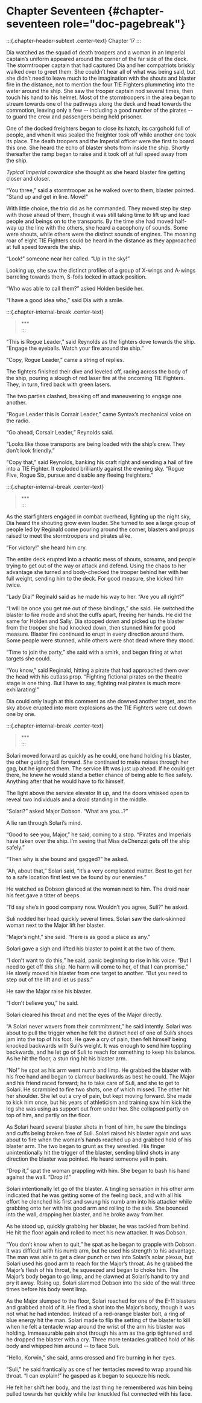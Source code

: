 
# Chapter Seventeen {#chapter-seventeen role="doc-pagebreak"}

:::{.chapter-header-subtext .center-text}
Chapter 17
:::
 	
Dia watched as the squad of death troopers and a woman in an Imperial captain’s uniform appeared around the corner of the far side of the deck.  The stormtrooper captain that had captured Dia and her compatriots briskly walked over to greet them.  She couldn’t hear all of what was being said, but she didn’t need to leave much to the imagination with the shouts and blaster fire in the distance, not to mention the four TIE Fighters plummeting into the water around the ship.  She saw the trooper captain nod several times, then touch his hand to his helmet.  Most of the stormtroopers in the area began to stream towards one of the pathways along the deck and head towards the commotion, leaving only a few -- including a good number of the pirates -- to guard the crew and passengers being held prisoner.
 	
One of the docked freighters began to close its hatch, its cargohold full of people, and when it was sealed the freighter took off while another one took its place.  The death troopers and the Imperial officer were the first to board this one.  She heard the echo of blaster shots from inside the ship.  Shortly thereafter the ramp began to raise and it took off at full speed away from the ship.
	

_Typical Imperial cowardice_ she thought as she heard blaster fire getting closer and closer.
 	
“You three,” said a stormtrooper as he walked over to them, blaster pointed. “Stand up and get in line.  Move!”
 	
With little choice, the trio did as he commanded. They moved step by step with those ahead of them, though it was still taking time to lift up and load people and beings on to the transports.  By the time she had moved half-way up the line with the others, she heard a cacophony of sounds.  Some were shouts, while others were the distinct sounds of engines. The moaning roar of eight TIE Fighters could be heard in the distance as they approached at full speed towards the ship.
 	
“Look!” someone near her called. “Up in the sky!”
 	
Looking up, she saw the distinct profiles of a group of X-wings and A-wings barreling towards them, S-foils locked in attack position.
 	
“Who was able to call them?” asked Holden beside her.
 	
“I have a good idea who,” said Dia with a smile.



:::{.chapter-internal-break .center-text}
>\***\
:::


 	
“This is Rogue Leader,” said Reynolds as the fighters dove towards the ship. “Engage the eyeballs.  Watch your fire around the ship.”
 	
“Copy, Rogue Leader,” came a string of replies.
 	
The fighters finished their dive and leveled off, racing across the body of the ship, pouring a slough of red laser fire at the oncoming TIE Fighters.  They, in turn, fired back with green lasers.
 	
The two parties clashed, breaking off and maneuvering to engage one another.
 	
“Rogue Leader this is Corsair Leader,” came Syntax’s mechanical voice on the radio.
 	
“Go ahead, Corsair Leader,” Reynolds said.
 	
“Looks like those transports are being loaded with the ship’s crew.  They don’t look friendly.”
 	
“Copy that,” said Reynolds, banking his craft right and sending a hail of fire into a TIE Fighter.  It exploded brilliantly against the evening sky. “Rogue Five, Rogue Six, pursue and disable any fleeing freighters.”


:::{.chapter-internal-break .center-text}
>\***\
:::
 	
As the starfighters engaged in combat overhead, lighting up the night sky, Dia heard the shouting grow even louder.  She turned to see a large group of people led by Reginald come pouring around the corner, blasters and props raised to meet the stormtroopers and pirates alike.
 	
“For victory!” she heard him cry.
 	
The entire deck erupted into a chaotic mess of shouts, screams, and people trying to get out of the way or attack and defend.  Using the chaos to her advantage she turned and body-checked the trooper behind her with her full weight, sending him to the deck.  For good measure, she kicked him twice.
 	
“Lady Dia!” Reginald said as he made his way to her. “Are you all right?”
 	
“I will be once you get me out of these bindings,” she said.  He switched the blaster to fire mode and shot the cuffs apart, freeing her hands.  He did the same for Holden and Sally.  Dia stooped down and picked up the blaster from the trooper she had knocked down, then stunned him for good measure.  Blaster fire continued to erupt in every direction around them.  Some people were stunned, while others were shot dead where they stood.
 	
“Time to join the party,” she said with a smirk, and began firing at what targets she could.
 	
“You know,” said Reginald, hitting a pirate that had approached them over the head with his cutlass prop. “Fighting fictional pirates on the theatre stage is one thing.  But I have to say, fighting real pirates is much more exhilarating!”
 	
Dia could only laugh at this comment as she downed another target, and the sky above erupted into more explosions as the TIE Fighters were cut down one by one.


:::{.chapter-internal-break .center-text}
>\***\
:::


 	
Solari moved forward as quickly as he could, one hand holding his blaster, the other guiding Suli forward.  She continued to make noises through her gag, but he ignored them.  The service lift was just up ahead.  If he could get there, he knew he would stand a better chance of being able to flee safely.  Anything after that he would have to fix himself.
 	
The light above the service elevator lit up, and the doors whisked open to reveal two individuals and a droid standing in the middle.
 	
“Solari?” asked Major Dobson. “What are you…?”
 	
A lie ran through Solari’s mind.
 	
“Good to see you, Major,” he said, coming to a stop. “Pirates and Imperials have taken over the ship. I’m seeing that Miss deChenzzi gets off the ship safely.”
 	
“Then why is she bound and gagged?” he asked.  
 	
“Ah, about that,” Solari said, “it’s a very complicated matter.  Best to get her to a safe location first lest we be found by our enemies.”
 	
He watched as Dobson glanced at the woman next to him.  The droid near his feet gave a titter of beeps.
 	
“I’d say she’s in good company now.  Wouldn’t you agree, Suli?” he asked.
 	
Suli nodded her head quickly several times.  Solari saw the dark-skinned woman next to the Major lift her blaster.
 	
“Major’s right,” she said. “Here is as good a place as any.”
 	
Solari gave a sigh and lifted his blaster to point it at the two of them.
 	
“I don’t want to do this,” he said, panic beginning to rise in his voice. “But I need to get off this ship.  No harm will come to her, of that I can promise.”  He slowly moved his blaster from one target to another.  “But you need to step out of the lift and let us pass.”
 	
He saw the Major raise his blaster. 
 	
“I don’t believe you,” he said.
 	
Solari cleared his throat and met the eyes of the Major directly. 
 	
“A Solari never wavers from their commitment,” he said intently.  Solari was about to pull the trigger when he felt the distinct heel of one of Suli’s shoes jam into the top of his foot.  He gave a cry of pain, then felt himself being knocked backwards with Suli’s weight.  It was enough to send him toppling backwards, and he let go of Suli to reach for something to keep his balance.  As he hit the floor, a stun ring hit his blaster arm.
 	
“No!” he spat as his arm went numb and limp.  He grabbed the blaster with his free hand and began to clamour backwards as best he could.  The Major and his friend raced forward; he to take care of Suli, and she to get to Solari.  He scrambled to fire two shots, one of which missed.  The other hit her shoulder.  She let out a cry of pain, but kept moving forward. She made to kick him once, but his years of athleticism and training saw him kick the leg she was using as support out from under her.  She collapsed partly on top of him, and partly on the floor.
 	
As Solari heard several blaster shots in front of him, he saw the bindings and cuffs being broken free of Suli.  Solari raised his blaster again and was about to fire when the woman’s hands reached up and grabbed hold of his blaster arm.  The two began to grunt as they wrestled.  His finger unintentionally hit the trigger of the blaster, sending blind shots in any direction the blaster was pointed.  He heard someone yell in pain.
 	
“Drop it,” spat the woman grappling with him. She began to bash his hand against the wall. “Drop it!”
 	
Solari intentionally let go of the blaster.  A tingling sensation in his other arm indicated that he was getting some of the feeling back, and with all his effort he clenched his first and swung his numb arm into his attacker while grabbing onto her with his good arm and rolling to the side.  She bounced into the wall, dropping her blaster, and he broke away from her.  
 	
As he stood up, quickly grabbing her blaster, he was tackled from behind. He hit the floor again and rolled to meet his new attacker.  It was Dobson. 
 	
“You don’t know when to quit,” he spat as he began to grapple with Dobson.  It was difficult with his numb arm, but he used his strength to his advantage.  The man was able to get a clear punch or two into Solari’s solar plexus, but Solari used his good arm to reach for the Major’s throat.  As he grabbed the Major’s flesh of his throat, he squeezed and began to choke him. The Major’s body began to go limp, and he clawned at Solari’s hand to try and pry it away.  Rising up, Solari slammed Dobson into the side of the wall three times before his body went limp.  
 	
As the Major slumped to the floor, Solari reached for one of the E-11 blasters and grabbed ahold of it.  He fired a shot into the Major’s body, though it was not what he had intended.  Instead of a red-orange blaster bolt, a ring of blue energy hit the man.  Solari made to flip the setting of the blaster to kill when he felt a tentacle wrap around the wrist of the arm his blaster was holding.  Immeasurable pain shot through his arm as the grip tightened and he dropped the blaster with a cry.  Three more tentacles grabbed hold of his body and whipped him around -- to face Suli.
 	
“Hello, Korwin,” she said, arms crossed and fire burning in her eyes.
 	
“Suli,” he said frantically as one of her tentacles moved to wrap around his throat. “I can explain!” he gasped as it began to squeeze his neck.
  	
He felt her shift her body, and the last thing he remembered was him being pulled towards her quickly while her knuckled fist connected with his face.
